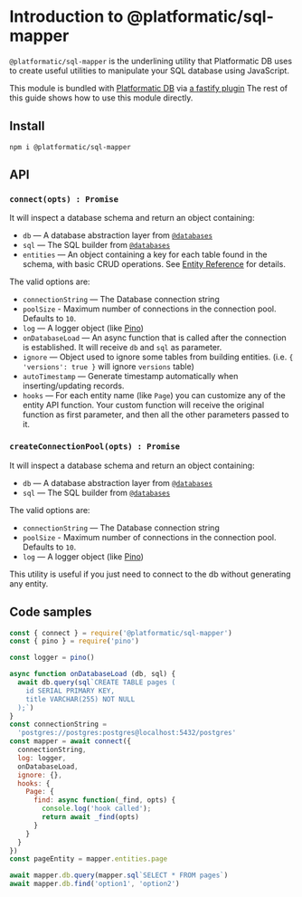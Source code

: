 # Introduction to @platformatic/sql-mapper

`@platformatic/sql-mapper` is the underlining utility that Platformatic DB uses to create useful utilities to
manipulate your SQL database using JavaScript. 

This module is bundled with [Platformatic DB](/reference/db/introduction.md) via [a fastify plugin](./fastify-plugin.md)
The rest of this guide shows how to use this module directly.

## Install

```
npm i @platformatic/sql-mapper
```

## API

### `connect(opts) : Promise`

It will inspect a database schema and return an object containing:


- `db` — A database abstraction layer from [`@databases`](https://www.atdatabases.org/)
- `sql` — The SQL builder from [`@databases`](https://www.atdatabases.org/)
- `entities` — An object containing a key for each table found in the schema, with basic CRUD operations. See [Entity Reference](./entities/introduction.md) for details.

The valid options are:

- `connectionString` — The Database connection string
- `poolSize` - Maximum number of connections in the connection pool. Defaults to `10`.
- `log` — A logger object (like [Pino](https://getpino.io))
- `onDatabaseLoad` — An async function that is called after the connection is established. It will receive `db` and `sql` as parameter.
- `ignore` — Object used to ignore some tables from building entities. (i.e. `{ 'versions': true }` will ignore `versions` table)
- `autoTimestamp` — Generate timestamp automatically when inserting/updating records.
- `hooks` — For each entity name (like `Page`) you can customize any of the entity API function. Your custom function will receive the original function as first parameter, and then all the other parameters passed to it.

### `createConnectionPool(opts) : Promise`

It will inspect a database schema and return an object containing:


- `db` — A database abstraction layer from [`@databases`](https://www.atdatabases.org/)
- `sql` — The SQL builder from [`@databases`](https://www.atdatabases.org/)

The valid options are:

- `connectionString` — The Database connection string
- `poolSize` - Maximum number of connections in the connection pool. Defaults to `10`.
- `log` — A logger object (like [Pino](https://getpino.io))

This utility is useful if you just need to connect to the db without generating any entity.

## Code samples

```javascript
const { connect } = require('@platformatic/sql-mapper')
const { pino } = require('pino')

const logger = pino()

async function onDatabaseLoad (db, sql) {
  await db.query(sql`CREATE TABLE pages (
    id SERIAL PRIMARY KEY,
    title VARCHAR(255) NOT NULL
  );`)
}
const connectionString =
  'postgres://postgres:postgres@localhost:5432/postgres'
const mapper = await connect({
  connectionString,
  log: logger,
  onDatabaseLoad,
  ignore: {},
  hooks: {
    Page: {
      find: async function(_find, opts) {
        console.log('hook called');
        return await _find(opts)
      }
    }
  }
})
const pageEntity = mapper.entities.page

await mapper.db.query(mapper.sql`SELECT * FROM pages`)
await mapper.db.find('option1', 'option2')
```
